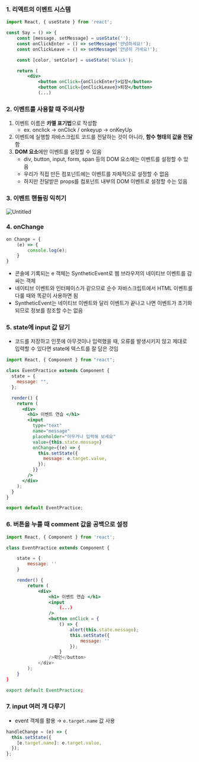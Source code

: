 ### 1. 리액트의 이벤트 시스템

```jsx
import React, { useState } from 'react';

const Say = () => {
	const [message, setMessage] = useState('');
	const onClickEnter = () => setMessage('안녕하세요!');
	const onClickLeave = () => setMessage('안녕히 가세요!');

	const [color, setColor] = useState('black');

	return (
		<div>
			<button onClick={onClickEnter}>입장</button>
			<button onClick={onClickLeave}>퇴장</button>
			(...)
```

### 2. 이벤트를 사용할 때 주의사항

1. 이벤트 이름은 **카멜 표기법**으로 작성함
   - ex. onclick → onClick / onkeyup → onKeyUp
2. 이벤트에 실행할 자바스크립트 코드를 전달하는 것이 아니라, **함수 형태의 값을 전달**함
3. **DOM 요소**에만 이벤트를 설정할 수 있음
   - div, button, input, form, span 등의 DOM 요소에는 이벤트를 설정할 수 있음
   - 우리가 직접 만든 컴포넌트에는 이벤트를 자체적으로 설정할 수 없음
   - 하지만 전달받은 props를 컴포넌트 내부의 DOM 이벤트로 설정할 수는 있음

### 3. 이벤트 핸들링 익히기

![Untitled](https://prod-files-secure.s3.us-west-2.amazonaws.com/35537c72-cf48-40f5-b570-748c973a1bbd/0912d544-db90-46f0-be93-3ed8fbbd394b/Untitled.png)

### 4. onChange

```jsx
on Change = {
	(e) => {
		console.log(e);
	}
}
```

- 콘솔에 기록되는 e 객체는 SyntheticEvent로 웹 브라우저의 네이티브 이벤트를 감싸는 객체
- 네이티브 이벤트와 인터페이스가 같으므로 순수 자바스크립트에서 HTML 이벤트를 다룰 때와 똑같이 사용하면 됨
- SyntheticEvent는 네이티브 이벤트와 달리 이벤트가 끝나고 나면 이벤트가 초기화되므로 정보를 참조할 수는 없음

### 5. state에 input 값 담기

- 코드를 저장하고 인풋에 아무것이나 입력했을 때, 오류를 발생시키지 않고 제대로 입력할 수 있다면 state에 텍스트를 잘 담은 것임

```jsx
import React, { Component } from "react";

class EventPractice extends Component {
  state = {
    message: "",
  };

  render() {
    return (
      <div>
        <h1> 이벤트 연습 </h1>
        <input
          type="text"
          name="message"
          placeholder="아무거나 입력해 보세요"
          value={this.state.message}
          onChange={(e) => {
            this.setState({
              message: e.target.value,
            });
          }}
        />
      </div>
    );
  }
}

export default EventPractice;
```

### 6. 버튼을 누를 때 comment 값을 공백으로 설정

```jsx
import React, { Component } from 'react';

class EventPractice extends Component {

	state = {
		message: ''
	}

	render() {
		return (
			<div>
				<h1> 이벤트 연습 </h1>
				<input
					(...)
				/>
				<button onClick = {
					() => {
						alert(this.state.message);
						this.setState({
							message: ''
						});
					}
				/>확인</button>
			</div>
		);
	}
}

export default EventPractice;
```

### 7. input 여러 개 다루기

- event 객체를 활용 → `e.target.name` 값 사용

```jsx
handleChange = (e) => {
  this.setState({
    [e.target.name]: e.target.value,
  });
};
```
